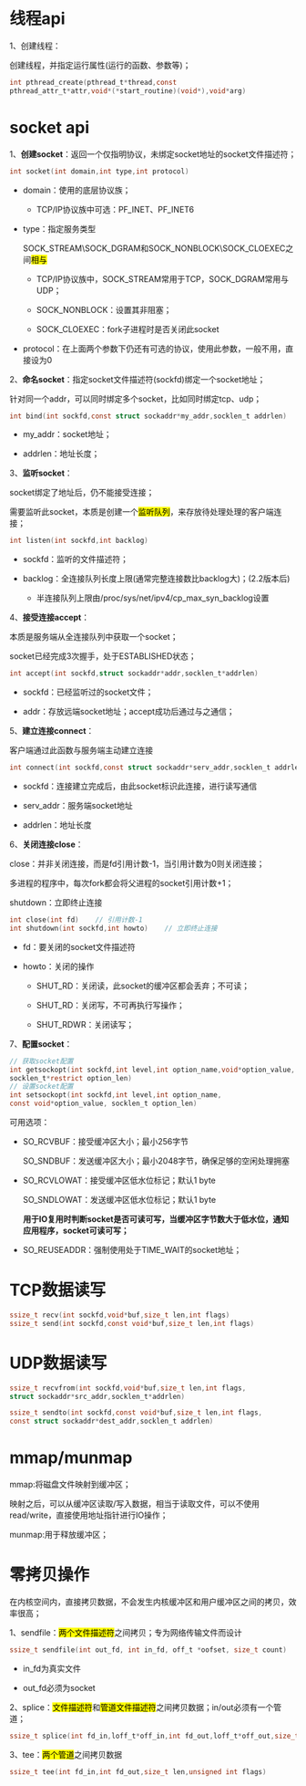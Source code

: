 # 线程api

1、创建线程：

创建线程，并指定运行属性(运行的函数、参数等)；

```c
int pthread_create(pthread_t*thread,const
pthread_attr_t*attr,void*(*start_routine)(void*),void*arg)
```

# socket api

1、**创建socket**：返回一个仅指明协议，未绑定socket地址的socket文件描述符；

```c
int socket(int domain,int type,int protocol)
```

- domain：使用的底层协议族；
  
  - TCP/IP协议族中可选：PF_INET、PF_INET6

- type：指定服务类型
  
  SOCK_STREAM\SOCK_DGRAM和SOCK_NONBLOCK\SOCK_CLOEXEC之间<mark>相与</mark>
  
  - TCP/IP协议族中，SOCK_STREAM常用于TCP，SOCK_DGRAM常用与UDP；
  
  - SOCK_NONBLOCK：设置其非阻塞；
  
  - SOCK_CLOEXEC：fork子进程时是否关闭此socket

- protocol：在上面两个参数下仍还有可选的协议，使用此参数，一般不用，直接设为0

2、**命名socket**：指定socket文件描述符(sockfd)绑定一个socket地址；

针对同一个addr，可以同时绑定多个socket，比如同时绑定tcp、udp；

```c
int bind(int sockfd,const struct sockaddr*my_addr,socklen_t addrlen)
```

- my_addr：socket地址；

- addrlen：地址长度；

3、**监听socket**：

socket绑定了地址后，仍不能接受连接；

需要监听此socket，本质是创建一个<mark>监听队列</mark>，来存放待处理处理的客户端连接；

```c
int listen(int sockfd,int backlog)
```

- sockfd：监听的文件描述符；

- backlog：全连接队列长度上限(通常完整连接数比backlog大)；(2.2版本后)
  
  - 半连接队列上限由/proc/sys/net/ipv4/cp_max_syn_backlog设置

4、**接受连接accept**：

本质是服务端从全连接队列中获取一个socket；

socket已经完成3次握手，处于ESTABLISHED状态；

```c
int accept(int sockfd,struct sockaddr*addr,socklen_t*addrlen)
```

- sockfd：已经监听过的socket文件；

- addr：存放远端socket地址；accept成功后通过与之通信；

5、**建立连接connect**：

客户端通过此函数与服务端主动建立连接

```c
int connect(int sockfd,const struct sockaddr*serv_addr,socklen_t addrlen)
```

- sockfd：连接建立完成后，由此socket标识此连接，进行读写通信

- serv_addr：服务端socket地址

- addrlen：地址长度

6、**关闭连接close**：

close：并非关闭连接，而是fd引用计数-1，当引用计数为0则关闭连接；

多进程的程序中，每次fork都会将父进程的socket引用计数+1；

shutdown：立即终止连接

```c
int close(int fd)    // 引用计数-1
int shutdown(int sockfd,int howto)    // 立即终止连接
```

- fd：要关闭的socket文件描述符

- howto：关闭的操作
  
  - SHUT_RD：关闭读，此socket的缓冲区都会丢弃；不可读；
  
  - SHUT_RD：关闭写，不可再执行写操作；
  
  - SHUT_RDWR：关闭读写；

7、**配置socket**：

```c
// 获取socket配置
int getsockopt(int sockfd,int level,int option_name,void*option_value,
socklen_t*restrict option_len)
// 设置socket配置
int setsockopt(int sockfd,int level,int option_name,
const void*option_value, socklen_t option_len)
```

可用选项：

- SO_RCVBUF：接受缓冲区大小；最小256字节
  
  SO_SNDBUF：发送缓冲区大小；最小2048字节，确保足够的空闲处理拥塞

- SO_RCVLOWAT：接受缓冲区低水位标记；默认1 byte
  
  SO_SNDLOWAT：发送缓冲区低水位标记；默认1 byte
  
  **用于IO复用时判断socket是否可读可写，当缓冲区字节数大于低水位，通知应用程序，socket可读可写；**

- SO_REUSEADDR：强制使用处于TIME_WAIT的socket地址；

# TCP数据读写

```c
ssize_t recv(int sockfd,void*buf,size_t len,int flags)
ssize_t send(int sockfd,const void*buf,size_t len,int flags)
```

# UDP数据读写

```c
ssize_t recvfrom(int sockfd,void*buf,size_t len,int flags,
struct sockaddr*src_addr,socklen_t*addrlen)

ssize_t sendto(int sockfd,const void*buf,size_t len,int flags,
const struct sockaddr*dest_addr,socklen_t addrlen)
```

# mmap/munmap

mmap:将磁盘文件映射到缓冲区；

映射之后，可以从缓冲区读取/写入数据，相当于读取文件，可以不使用read/write，直接使用地址指针进行IO操作；

munmap:用于释放缓冲区；

# 零拷贝操作

在内核空间内，直接拷贝数据，不会发生内核缓冲区和用户缓冲区之间的拷贝，效率很高；

1、sendfile：<mark>两个文件描述符</mark>之间拷贝；专为网络传输文件而设计

```c
ssize_t sendfile(int out_fd, int in_fd, off_t *oofset, size_t count)
```

- in_fd为真实文件

- out_fd必须为socket

2、splice：<mark>文件描述符</mark>和<mark>管道文件描述符</mark>之间拷贝数据；in/out必须有一个管道；

```c
ssize_t splice(int fd_in,loff_t*off_in,int fd_out,loff_t*off_out,size_t len,unsigned int flags);
```

3、tee：<mark>两个管道</mark>之间拷贝数据

```c
ssize_t tee(int fd_in,int fd_out,size_t len,unsigned int flags)
```
